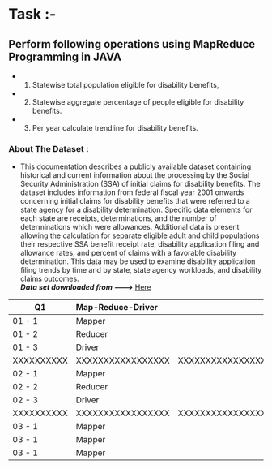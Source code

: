# Task :-
## Perform following operations using MapReduce Programming in JAVA
-   1. Statewise total population eligible for disability benefits, 
-   2. Statewise aggregate percentage of people eligible for disability benefits. 
-   3. Per year calculate trendline for disability benefits.

### About The Dataset : 
-   This documentation describes a publicly available dataset containing historical and current information about the processing by the Social Security Administration (SSA) of initial claims for disability benefits.  The dataset includes information from federal fiscal year 2001 onwards concerning initial claims for disability benefits that were referred to a state agency for a disability determination.  Specific data elements for each state are receipts, determinations, and the number of determinations which were allowances.  Additional data is present allowing the calculation for separate eligible adult and child populations their respective SSA benefit receipt rate, disability application filing and allowance rates, and percent of claims with a favorable disability determination.  This data may be used to examine disability application filing trends by time and by state, state agency workloads, and disability claims outcomes. <br>
***Data set downloaded from --->*** [Here](https://www.ssa.gov/disability/data/SSA-SA-FYWL.csv)

| Q1       |Map-Reduce-Driver| Solution          |
| -------- |:----------------|:-----------------:|
| 01 - 1   |Mapper           | [Q1 Solution](https://github.com/terodea/CaseStudies-MapReduce/blob/master/Case%20Study%2001/Q1/Q1Mapper.java)|
| 01 - 2   |Reducer          | [Q1 Solution](https://github.com/terodea/CaseStudies-MapReduce/blob/master/Case%20Study%2001/Q1/Q1Reducer.java)|
| 01 - 3   |Driver           | [Q1 Solution](https://github.com/terodea/CaseStudies-MapReduce/blob/master/Case%20Study%2001/Q1/Q1Driver.java)|
|XXXXXXXXXX|XXXXXXXXXXXXXXXXX|XXXXXXXXXXXXXXXXXXXXXXXXXXXXXXXXXXXXXXXXXXXXXXXX|
| 02 - 1   |Mapper           | [Q2 Solution](https://github.com/terodea/CaseStudies-MapReduce/blob/master/Case%20Study%2001/Q2/Q2Mapper.java)|
| 02 - 2   |Reducer          | [Q2 Solution](https://github.com/terodea/CaseStudies-MapReduce/blob/master/Case%20Study%2001/Q2/Q2Reducer.java)|
| 02 - 3   |Driver           | [Q2 Solution](https://github.com/terodea/CaseStudies-MapReduce/blob/master/Case%20Study%2001/Q2/Q3Driver.java)|
|XXXXXXXXXX|XXXXXXXXXXXXXXXXX|XXXXXXXXXXXXXXXXXXXXXXXXXXXXXXXXXXXXXXXXXXXXXXXX|
| 03 - 1   | Mapper          |[Q3 Solution]()|
| 03 - 1   | Mapper          |[Q3 Solution]()|
| 03 - 1   | Mapper          |[Q3 Solution]()|

